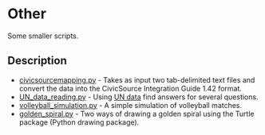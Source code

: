 # Other
Some smaller scripts.

## Description
- [civicsourcemapping.py](https://github.com/MTrajK/python-projects/blob/master/Other/civicsourcemapping.py) - Takes as input two tab-delimited text files and convert the data into the CivicSource Integration Guide 1.42 format.
- [UN_data_reading.py](https://github.com/MTrajK/python-projects/blob/master/Other/UN_data_reading.py) - Using [UN data](http://data.un.org/) find answers for several questions.
- [volleyball_simulation.py](https://github.com/MTrajK/python-projects/blob/master/Other/volleyball_simulation.py) - A simple simulation of volleyball matches.
- [golden_spiral.py](https://github.com/MTrajK/python-projects/blob/master/Other/golden_spiral.py) - Two ways of drawing a golden spiral using the Turtle package (Python drawing package).